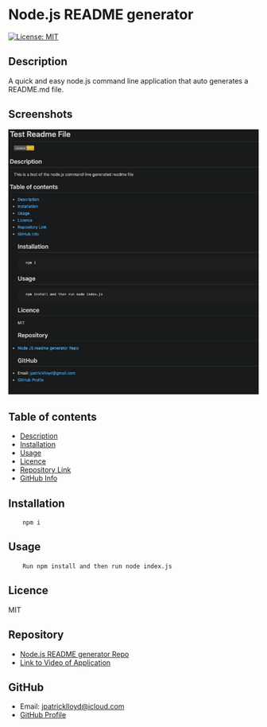 
# **Node.js README generator**
[![License: MIT](https://img.shields.io/badge/License-MIT-yellow.svg)](https://opensource.org/licenses/MIT)
## Description 
A quick and easy node.js command line application that auto generates a README.md file.

## Screenshots
![Algorithm schema](assets/test.png)

## Table of contents
- [Description](#Description)
- [Installation](#Installation)
- [Usage](#Usage)
- [Licence](#Licence)
- [Repository Link](#Repository)
- [GitHub Info](#GitHub) 
## Installation
        npm i
## Usage
        Run npm install and then run node index.js
## Licence
MIT
## Repository
- [Node.js README generator Repo](https://github.com/meddle74/readmeGenerator)
- [Link to Video of Application](https://drive.google.com/file/d/1as1ACKgcpL5dH4c-phEMkipSEbGNLq3y/view?usp=sharing)
## GitHub
- Email: jpatricklloyd@icloud.com
- [GitHub Profile](https://github.com/Meddle74)
